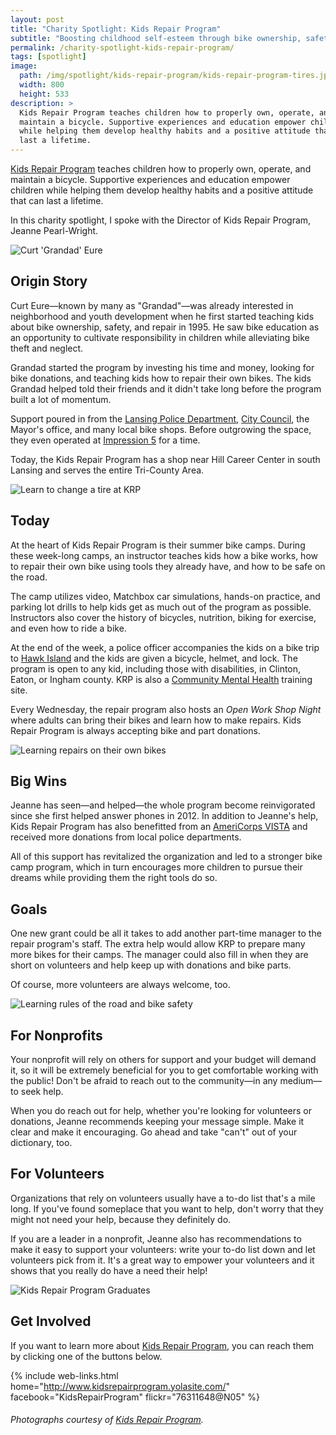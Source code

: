 ```yaml
---
layout: post
title: "Charity Spotlight: Kids Repair Program"
subtitle: "Boosting childhood self-esteem through bike ownership, safety, and maintenance."
permalink: /charity-spotlight-kids-repair-program/
tags: [spotlight]
image:
  path: /img/spotlight/kids-repair-program/kids-repair-program-tires.jpg
  width: 800
  height: 533
description: >
  Kids Repair Program teaches children how to properly own, operate, and
  maintain a bicycle. Supportive experiences and education empower children
  while helping them develop healthy habits and a positive attitude that can
  last a lifetime.
---
```


[Kids Repair Program][1] teaches children how to properly own, operate, and maintain a bicycle. Supportive experiences and education empower children while helping them develop healthy habits and a positive attitude that can last a lifetime.

In this charity spotlight, I spoke with the Director of Kids Repair Program, Jeanne Pearl-Wright.

![][2]

## Origin Story

Curt Eure&mdash;known by many as "Grandad"&mdash;was already interested in neighborhood and youth development when he first started teaching kids about bike ownership, safety, and repair in 1995. He saw bike education as an opportunity to cultivate responsibility in children while alleviating bike theft and neglect.

Grandad started the program by investing his time and money, looking for bike donations, and teaching kids how to repair their own bikes. The kids Grandad helped told their friends and it didn't take long before the program built a lot of momentum.

Support poured in from the [Lansing Police Department][10], [City Council][11], the Mayor's office, and many local bike shops. Before outgrowing the space, they even operated at [Impression 5][12] for a time.

Today, the Kids Repair Program has a shop near Hill Career Center in south Lansing and serves the entire Tri-County Area.

![][3]

## Today

At the heart of Kids Repair Program is their summer bike camps. During these week-long camps, an instructor teaches kids how a bike works, how to repair their own bike using tools they already have, and how to be safe on the road.

The camp utilizes video, Matchbox car simulations, hands-on practice, and parking lot drills to help kids get as much out of the program as possible. Instructors also cover the history of bicycles, nutrition, biking for exercise, and even how to ride a bike.

At the end of the week, a police officer accompanies the kids on a bike trip to [Hawk Island][9] and the kids are given a bicycle, helmet, and lock. The program is open to any kid, including those with disabilities, in Clinton, Eaton, or Ingham county. KRP is also a [Community Mental Health][8] training site.

Every Wednesday, the repair program also hosts an _Open Work Shop Night_ where adults can bring their bikes and learn how to make repairs. Kids Repair Program is always accepting bike and part donations.

![][4]

## Big Wins

Jeanne has seen&mdash;and helped&mdash;the whole program become reinvigorated since she first helped answer phones in 2012. In addition to Jeanne's help, Kids Repair Program has also benefitted from an [AmeriCorps VISTA][7] and received more donations from local police departments.

All of this support has revitalized the organization and led to a stronger bike camp program, which in turn encourages more children to pursue their dreams while providing them the right tools do so.

## Goals

One new grant could be all it takes to add another part-time manager to the repair program's staff. The extra help would allow KRP to prepare many more bikes for their camps. The manager could also fill in when they are short on volunteers and help keep up with donations and bike parts.

Of course, more volunteers are always welcome, too.

![][5]

## For Nonprofits

Your nonprofit will rely on others for support and your budget will demand it, so it will be extremely beneficial for you to get comfortable working with the public! Don't be afraid to reach out to the community&mdash;in any medium&mdash;to seek help.

When you do reach out for help, whether you're looking for volunteers or donations, Jeanne recommends keeping your message simple. Make it clear and make it encouraging. Go ahead and take "can't" out of your dictionary, too.

## For Volunteers

Organizations that rely on volunteers usually have a to-do list that's a mile long. If you've found someplace that you want to help, don't worry that they might not need your help, because they definitely do.

If you are a leader in a nonprofit, Jeanne also has recommendations to make it easy to support your volunteers: write your to-do list down and let volunteers pick from it. It's a great way to empower your volunteers and it shows that you really do have a need their help!

![][6]

## Get Involved

If you want to learn more about [Kids Repair Program][1], you can reach them by clicking one of the buttons below.

{% include web-links.html home="http://www.kidsrepairprogram.yolasite.com/" facebook="KidsRepairProgram" flickr="76311648@N05" %}

###### Photographs courtesy of [Kids Repair Program][1].



[1]: http://www.kidsrepairprogram.yolasite.com/ "Kids Repair Program Homepage"
[2]: /img/spotlight/kids-repair-program/kids-repair-program-grandad.jpg "Curt 'Grandad' Eure"
[3]: /img/spotlight/kids-repair-program/kids-repair-program-tires.jpg "Learn to change a tire at KRP"
[4]: /img/spotlight/kids-repair-program/kids-repair-program-practice.jpg "Learning repairs on their own bikes"
[5]: /img/spotlight/kids-repair-program/kids-repair-program-safety.jpg "Learning rules of the road and bike safety"
[6]: /img/spotlight/kids-repair-program/kids-repair-program-grads.jpg "Kids Repair Program Graduates"
[7]: https://www.nationalservice.gov/programs/americorps/americorps-vista "AmeriCorps VISTA Program"
[8]: http://www.ceicmh.org/ "Community Mental Health Homepage"
[9]: http://pk.ingham.org/Parks/HawkIsland.aspx "Hawk Island Homepage"
[10]: http://www.lansingmi.gov/398/Police-Department "Lansing Police Department"
[11]: http://www.lansingmi.gov/267/City-Council "Lansing City Council"
[12]: http://www.impression5.org/ "Impression 5 Science Center"

